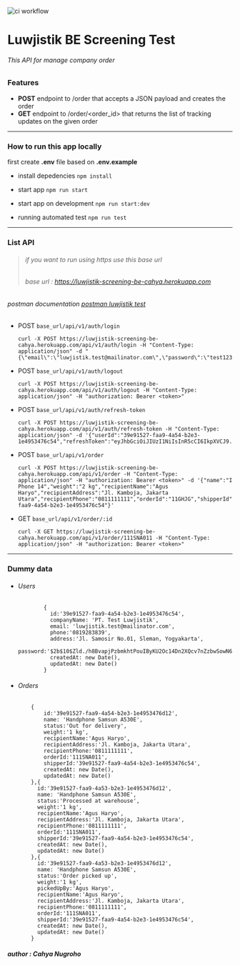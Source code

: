 ![ci workflow](https://github.com/cahyacaa/luwjistik-screening-be-cahya/actions/workflows/ci.yml/badge.svg)

# Luwjistik BE Screening Test
###### This API for manage company order
### Features
- **POST** endpoint to /order that accepts a JSON payload and creates the order
- **GET** endpoint to /order/<order_id> that returns the list of tracking updates on the given order


------------

### How to run this app locally
first create **.env** file based on **.env.example**
- install depedencies
`npm install`

- start app
`npm run start`

- start app on development 
`npm run start:dev`

- running automated test
`npm run test`

------------

### List API
> ###### if you want to run using https use this base url
> ###### base url :  https://luwjistik-screening-be-cahya.herokuapp.com
###### postman documentation [postman luwjistik test](https://documenter.postman.com/preview/9198348-df25e2d4-5df3-44e0-80c9-d78a77ebc18b?environment=&versionTag=latest&apiName=CURRENT&version=latest&documentationLayout=classic-double-column&right-sidebar=303030&top-bar=FFFFFF&highlight=EF5B25http:// "postman luwjistik test")

- POST  `base_url/api/v1/auth/login`


      curl -X POST https://luwjistik-screening-be-cahya.herokuapp.com/api/v1/auth/login -H "Content-Type: application/json" -d "{\"email\":\"luwjistik.test@mailinator.com\",\"password\":\"test12345\"}"
    

- POST  `base_url/api/v1/auth/logout`


      curl -X POST https://luwjistik-screening-be-cahya.herokuapp.com/api/v1/auth/logout -H "Content-Type: application/json" -H "authorization: Bearer <token>"


- POST  `base_url/api/v1/auth/refresh-token`


      curl -X POST https://luwjistik-screening-be-cahya.herokuapp.com/api/v1/auth/refresh-token -H "Content-Type: application/json" -d '{"userId":"39e91527-faa9-4a54-b2e3-1e4953476c54","refreshToken":"eyJhbGciOiJIUzI1NiIsInR5cCI6IkpXVCJ9.eyJpZCI6IjM5ZTkxNTI3LWZhYTktNGE1NC1iMmUzLTFlNDk1MzQ3NmM1NCIsImlhdCI6MTYzOTk3ODE3NSwiZXhwIjoxNjQwMDY0NTc1fQ.eWHvsOKseNbBvvgRqF4wUSFTNOnGjwandloa0Xj96_g"}'


- POST `base_url/api/v1/order`


      curl -X POST https://luwjistik-screening-be-cahya.herokuapp.com/api/v1/order -H "Content-Type: application/json" -H "authorization: Bearer <token>" -d '{"name":"I Phone 14","weight":"2 kg","recipientName":"Agus Haryo","recipientAddress":"Jl. Kamboja, Jakarta Utara","recipientPhone":"0811111111","orderId":"11GHJG","shipperId":"39e91527-faa9-4a54-b2e3-1e4953476c54"}'

- GET   `base_url/api/v1/order/:id`


      curl -X GET https://luwjistik-screening-be-cahya.herokuapp.com/api/v1/order/111SNA011 -H "Content-Type: application/json" -H "authorization: Bearer <token>"

------------


### Dummy data 

- ###### Users
   
              {
                id:'39e91527-faa9-4a54-b2e3-1e4953476c54',
                companyName: 'PT. Test Luwjistik',
                email: 'luwjistik.test@mailinator.com',
                phone:'0819283839',
                address:'Jl. Samosir No.01, Sleman, Yogyakarta',
                password:'$2b$10$Zld./h8BvapjPzbmkhtPouIByKU2Oc14Dn2XQcv7nZzbwSowN6pqW',
                createdAt: new Date(),
                updatedAt: new Date()
              }

- ###### Orders

          {
              id:'39e91527-faa9-4a54-b2e3-1e4953476d12',
              name: 'Handphone Samsun A530E',
              status:'Out for delivery',
              weight:'1 kg',
              recipientName:'Agus Haryo',
              recipientAddress:'Jl. Kamboja, Jakarta Utara',
              recipientPhone:'0811111111',
              orderId:'111SNA011',
              shipperId:'39e91527-faa9-4a54-b2e3-1e4953476c54',
              createdAt: new Date(),
              updatedAt: new Date()
          },{
            id:'39e91527-faa9-4a53-b2e3-1e4953476d12',
            name: 'Handphone Samsun A530E',
            status:'Processed at warehouse',
            weight:'1 kg',
            recipientName:'Agus Haryo',
            recipientAddress:'Jl. Kamboja, Jakarta Utara',
            recipientPhone:'0811111111',
            orderId:'111SNA011',
            shipperId:'39e91527-faa9-4a54-b2e3-1e4953476c54',
            createdAt: new Date(),
            updatedAt: new Date()
          },{
            id:'39e91527-faa9-4a53-b2e3-1e4953476d12',
            name: 'Handphone Samsun A530E',
            status:'Order picked up',
            weight:'1 kg',
            pickedUpBy:'Agus Haryo',
            recipientName:'Agus Haryo',
            recipientAddress:'Jl. Kamboja, Jakarta Utara',
            recipientPhone:'0811111111',
            orderId:'111SNA011',
            shipperId:'39e91527-faa9-4a54-b2e3-1e4953476c54',
            createdAt: new Date(),
            updatedAt: new Date()
          }


#####  *author : Cahya Nugroho*